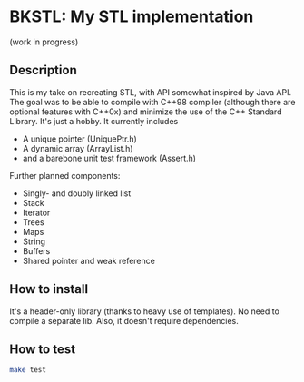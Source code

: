# BKSTL: My STL implementation
(work in progress)

## Description
This is my take on recreating STL, with API somewhat inspired by Java API. The goal was to be able to compile with C++98 compiler (although there are optional features with C++0x) and minimize the use of the C++ Standard Library. It's just a hobby. It currently includes
* A unique pointer (UniquePtr.h)
* A dynamic array (ArrayList.h)
* and a barebone unit test framework (Assert.h)

Further planned components:
* Singly- and doubly linked list
* Stack
* Iterator
* Trees
* Maps
* String
* Buffers
* Shared pointer and weak reference

## How to install
It's a header-only library (thanks to heavy use of templates). No need to compile a separate lib. Also, it doesn't require dependencies.

## How to test
```bash
make test
```
